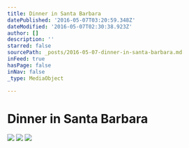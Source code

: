 ```yaml
---
title: Dinner in Santa Barbara
datePublished: '2016-05-07T03:20:59.348Z'
dateModified: '2016-05-07T02:30:38.923Z'
author: []
description: ''
starred: false
sourcePath: _posts/2016-05-07-dinner-in-santa-barbara.md
inFeed: true
hasPage: false
inNav: false
_type: MediaObject

---
```

# Dinner in Santa Barbara
![](https://the-grid-user-content.s3-us-west-2.amazonaws.com/2fd12be6-cb97-4679-a719-7bcbcd282e4f.jpg)
![](https://the-grid-user-content.s3-us-west-2.amazonaws.com/565c68bc-8c3d-4dbc-8714-6319d63c77aa.jpg)
![](https://the-grid-user-content.s3-us-west-2.amazonaws.com/858d5cfe-12ef-471b-b5b6-97604b794d34.jpg)